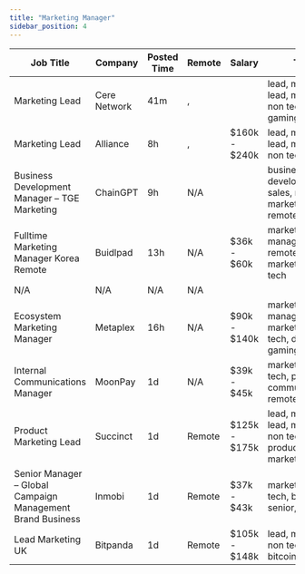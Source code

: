 ```yaml
---
title: "Marketing Manager"
sidebar_position: 4
---
```


| Job Title | Company | Posted Time | Remote | Salary | Tags | Apply Link |
|-----------|---------|-------------|--------|--------|------|------------|
| Marketing Lead | Cere Network | 41m | , |  | lead, marketing lead, marketing, non tech, gaming | [Apply](https://web3.career/marketing-lead-cere-network/78887) |
| Marketing Lead | Alliance | 8h | , | $160k - $240k | lead, marketing lead, marketing, non tech, crypto | [Apply](https://web3.career/marketing-lead-alliance/137850) |
| Business Development Manager – TGE Marketing | ChainGPT | 9h | N/A |  | business development, sales, non tech, marketing, remote | [Apply](https://web3.career/business-development-manager-tge-marketing-chaingpt/137849) |
| Fulltime Marketing Manager Korea Remote | Buidlpad | 13h | N/A | $36k - $60k | marketing manager, remote, full time, marketing, non tech | [Apply](https://web3.career/full-time-marketing-manager-korea-remote-buidlpad/114531) |
| N/A | N/A | N/A | N/A |  |  | [Apply](https://web3.career/metana) |
| Ecosystem Marketing Manager | Metaplex | 16h | N/A | $90k - $140k | marketing manager, marketing, non tech, defi, gaming | [Apply](https://web3.career/ecosystem-marketing-manager-metaplex/137835) |
| Internal Communications Manager | MoonPay | 1d | N/A | $39k - $45k | marketing, non tech, pr, communications, remote | [Apply](https://web3.career/internal-communications-manager-moonpay/137817) |
| Product Marketing Lead | Succinct | 1d | Remote | $125k - $175k | lead, marketing lead, marketing, non tech, product marketing | [Apply](https://web3.career/product-marketing-lead-succinct/137805) |
| Senior Manager – Global Campaign Management Brand Business | Inmobi | 1d | Remote | $37k - $43k | marketing, non tech, brand, senior, remote | [Apply](https://web3.career/senior-manager-global-campaign-management-brand-business-inmobi/137800) |
| Lead Marketing UK | Bitpanda | 1d | Remote | $105k - $148k | lead, marketing, non tech, crypto, bitcoin | [Apply](https://web3.career/lead-marketing-uk-bitpanda/101610) |
